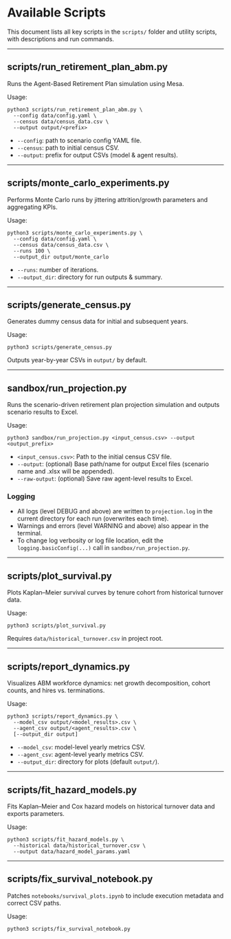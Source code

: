 # Available Scripts

This document lists all key scripts in the `scripts/` folder and utility scripts, with descriptions and run commands.

---

## scripts/run_retirement_plan_abm.py
Runs the Agent-Based Retirement Plan simulation using Mesa.

Usage:
```
python3 scripts/run_retirement_plan_abm.py \
  --config data/config.yaml \
  --census data/census_data.csv \
  --output output/<prefix>
```

- `--config`: path to scenario config YAML file.
- `--census`: path to initial census CSV.
- `--output`: prefix for output CSVs (model & agent results).

---

## scripts/monte_carlo_experiments.py
Performs Monte Carlo runs by jittering attrition/growth parameters and aggregating KPIs.

Usage:
```
python3 scripts/monte_carlo_experiments.py \
  --config data/config.yaml \
  --census data/census_data.csv \
  --runs 100 \
  --output_dir output/monte_carlo
```

- `--runs`: number of iterations.
- `--output_dir`: directory for run outputs & summary.

---

## scripts/generate_census.py
Generates dummy census data for initial and subsequent years.

Usage:
```
python3 scripts/generate_census.py
```

Outputs year-by-year CSVs in `output/` by default.

---

## sandbox/run_projection.py
Runs the scenario-driven retirement plan projection simulation and outputs scenario results to Excel.

Usage:
```
python3 sandbox/run_projection.py <input_census.csv> --output <output_prefix>
```
- `<input_census.csv>`: Path to the initial census CSV file.
- `--output`: (optional) Base path/name for output Excel files (scenario name and .xlsx will be appended).
- `--raw-output`: (optional) Save raw agent-level results to Excel.

### Logging
- All logs (level DEBUG and above) are written to `projection.log` in the current directory for each run (overwrites each time).
- Warnings and errors (level WARNING and above) also appear in the terminal.
- To change log verbosity or log file location, edit the `logging.basicConfig(...)` call in `sandbox/run_projection.py`.

---

## scripts/plot_survival.py
Plots Kaplan–Meier survival curves by tenure cohort from historical turnover data.

Usage:
```
python3 scripts/plot_survival.py
```

Requires `data/historical_turnover.csv` in project root.

---

## scripts/report_dynamics.py
Visualizes ABM workforce dynamics: net growth decomposition, cohort counts, and hires vs. terminations.

Usage:
```
python3 scripts/report_dynamics.py \
  --model_csv output/<model_results>.csv \
  --agent_csv output/<agent_results>.csv \
  [--output_dir output]
```

- `--model_csv`: model-level yearly metrics CSV.
- `--agent_csv`: agent-level yearly metrics CSV.
- `--output_dir`: directory for plots (default `output/`).

---

## scripts/fit_hazard_models.py
Fits Kaplan–Meier and Cox hazard models on historical turnover data and exports parameters.

Usage:
```
python3 scripts/fit_hazard_models.py \
  --historical data/historical_turnover.csv \
  --output data/hazard_model_params.yaml
```

---

## scripts/fix_survival_notebook.py
Patches `notebooks/survival_plots.ipynb` to include execution metadata and correct CSV paths.

Usage:
```
python3 scripts/fix_survival_notebook.py
```
